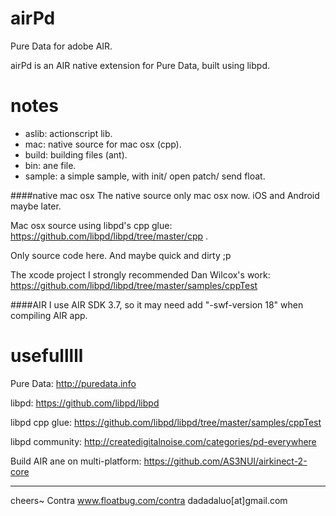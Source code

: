 airPd
=====

Pure Data for adobe AIR.

airPd is an AIR native extension for Pure Data, built using libpd.

notes
=====

- aslib: actionscript lib.
- mac: native source for mac osx (cpp).
- build: building files (ant).
- bin: ane file.
- sample: a simple sample, with init/ open patch/ send float.

####native mac osx
The native source only mac osx now. iOS and Android maybe later. 

Mac osx source using libpd's cpp glue: https://github.com/libpd/libpd/tree/master/cpp . 

Only source code here. And maybe quick and dirty ;p 

The xcode project I strongly recommended Dan Wilcox's work: https://github.com/libpd/libpd/tree/master/samples/cppTest

####AIR
I use AIR SDK 3.7, so it may need add "-swf-version 18" when compiling AIR app.

usefulllll
=====
Pure Data: http://puredata.info

libpd: https://github.com/libpd/libpd

libpd cpp glue: https://github.com/libpd/libpd/tree/master/samples/cppTest

libpd community: http://createdigitalnoise.com/categories/pd-everywhere

Build AIR ane on multi-platform:
https://github.com/AS3NUI/airkinect-2-core

--------------------
cheers~ Contra www.floatbug.com/contra dadadaluo[at]gmail.com
